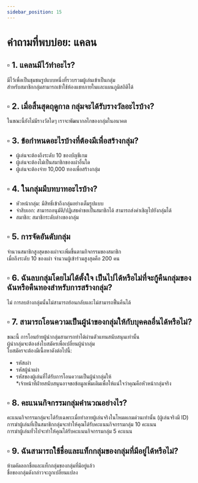 ```yaml
---
sidebar_position: 15
---
```


#  คำถามที่พบบ่อย: แคลน

## ▫️ 1. แคลนมีไว้ทำอะไร?  

มีไว้เพื่อเป็นชุมชนรูปแบบหนึ่งที่รวบรวมผู้เล่นเข้าเป็นกลุ่ม  
สำหรับสมาชิกกลุ่มสามารถเข้าใช้ห้องแชทภายในและแผนภูมิสถิติได้  


## ▫️ 2. เมื่อสิ้นสุดฤดูกาล กลุ่มจะได้รับรางวัลอะไรบ้าง?  

ในขณะนี้ยังไม่มีรางวัลใดๆ เราจะพัฒนากลไกของกลุ่มในอนาคต  


## ▫️ 3. ข้อกำหนดอะไรบ้างที่ต้องมีเพื่อสร้างกลุ่ม?  

- ผู้เล่นจะต้องถึงระดับ 10 ของบัญชีเกม  
- ผู้เล่นจะต้องไม่เป็นสมาชิกของเผ่าอื่นใด  
- ผู้เล่นจะต้องจ่าย 10,000 ทองเพื่อสร้างกลุ่ม  


## ▫️ 4. ในกลุ่มมีบทบาทอะไรบ้าง?  

- หัวหน้ากลุ่ม: มีสิทธิ์เข้าถึงกลุ่มอย่างเต็มรูปแบบ  
- จ่าสิบเอก: สามารถอนุมัติ/ปฏิเสธคำขอเป็นสมาชิกได้ สามารถส่งคำเชิญไปยังกลุ่มได้  
- สมาชิก: สมาชิกระดับล่างของกลุ่ม  


## ▫️ 5. การจัดอันดับกลุ่ม  

จำนวนสมาชิกสูงสุดของเผ่าจะเพิ่มขึ้นตามกิจกรรมของสมาชิก  
เมื่อถึงระดับ 10 ของเผ่า จำนวนผู้เข้าร่วมสูงสุดคือ 200 คน  


## ▫️ 6. ฉันลบกลุ่มโดยไม่ได้ตั้งใจ เป็นไปได้หรือไม่ที่จะกู้คืนกลุ่มของฉันหรือคืนทองสำหรับการสร้างกลุ่ม?  

ไม่ การลบล้างกลุ่มนั้นไม่สามารถย้อนกลับและไม่สามารถฟื้นคืนได้  


## ▫️ 7. สามารถโอนความเป็นผู้นำของกลุ่มให้กับบุคคลอื่นได้หรือไม่?  

ขณะนี้ การโอนย้ายผู้นำกลุ่มสามารถทำได้ผ่านตัวแทนสนับสนุนเท่านั้น  
ผู้นำกลุ่มจะต้องส่งใบสมัครเพื่อเปลี่ยนผู้นำกลุ่ม  
ใบสมัครจะต้องมีเนื้อหาดังต่อไปนี้:  
- รหัสเผ่า  
- รหัสผู้นำเผ่า  
- รหัสของผู้เล่นที่ได้รับการโอนความเป็นผู้นำกลุ่มให้  
*เจ้าหน้าที่ฝ่ายสนับสนุนอาจขอข้อมูลเพิ่มเติมเพื่อให้แน่ใจว่าคุณคือหัวหน้ากลุ่มจริง  


## ▫️ 8. คะแนนกิจกรรมกลุ่มคำนวณอย่างไร?  

คะแนนกิจกรรมกลุ่มจะได้รับเฉพาะเมื่อทำลายผู้เล่นจริงในโหมดเกมด่วนเท่านั้น (ผู้เล่นจริงมี ID)  
การฆ่าผู้เล่นที่เป็นสมาชิกกลุ่มจะทำให้คุณได้รับคะแนนกิจกรรมกลุ่ม 10 คะแนน  
การฆ่าผู้เล่นทั่วไปจะทำให้คุณได้รับคะแนนกิจกรรมกลุ่ม 5 คะแนน  


## ▫️ 9. ฉันสามารถใช้ชื่อและแท็กกลุ่มของกลุ่มที่มีอยู่ได้หรือไม่?  

ห้ามคัดลอกชื่อและแท็กกลุ่มของกลุ่มที่มีอยู่แล้ว  
ชื่อของกลุ่มดังกล่าวจะถูกเปลี่ยนแปลง